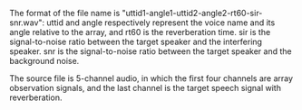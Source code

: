 The format of the file name is "uttid1-angle1-uttid2-angle2-rt60-sir-snr.wav":
uttid and angle respectively represent the voice name and its angle relative to the array, and rt60 is the reverberation time.
sir is the signal-to-noise ratio between the target speaker and the interfering speaker.
snr is the signal-to-noise ratio between the target speaker and the background noise.

The source file is 5-channel audio, in which the first four channels are array observation signals, and the last channel is the target speech signal with reverberation.
